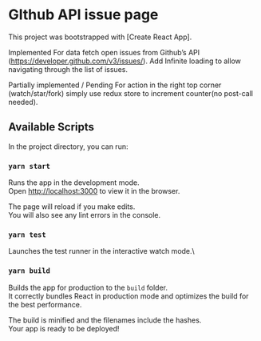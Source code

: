 # GIthub API issue page 

This project was bootstrapped with [Create React App]. 

Implemented
For data fetch open issues from Github’s API (https://developer.github.com/v3/issues/).
Add Infinite loading to allow navigating through the list of issues.

Partially implemented / Pending
For action in the right top corner (watch/star/fork) simply use redux store to increment counter(no post-call needed).


## Available Scripts

In the project directory, you can run:

### `yarn start`

Runs the app in the development mode.\
Open [http://localhost:3000](http://localhost:3000) to view it in the browser.

The page will reload if you make edits.\
You will also see any lint errors in the console.

### `yarn test`

Launches the test runner in the interactive watch mode.\

### `yarn build`

Builds the app for production to the `build` folder.\
It correctly bundles React in production mode and optimizes the build for the best performance.

The build is minified and the filenames include the hashes.\
Your app is ready to be deployed!


